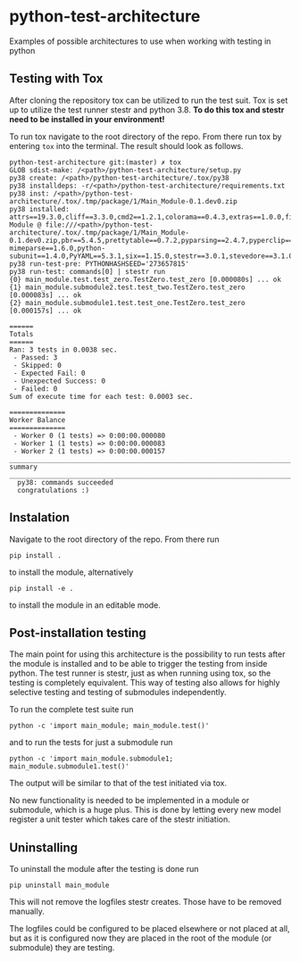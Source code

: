 # python-test-architecture
Examples of possible architectures to use when working with testing in python 

## Testing with Tox
After cloning the repository tox can be utilized to run the test suit. Tox is set up to utilize the test runner stestr and python 3.8. **To do this tox and stestr need to be installed in your environment!**

To run tox navigate to the root directory of the repo. From there run tox by entering `tox` into the terminal. The result should look as follows.

    python-test-architecture git:(master) ✗ tox
    GLOB sdist-make: /<path>/python-test-architecture/setup.py
    py38 create: /<path>/python-test-architecture/.tox/py38
    py38 installdeps: -r/<path>/python-test-architecture/requirements.txt
    py38 inst: /<path>/python-test-architecture/.tox/.tmp/package/1/Main_Module-0.1.dev0.zip
    py38 installed: attrs==19.3.0,cliff==3.3.0,cmd2==1.2.1,colorama==0.4.3,extras==1.0.0,fixtures==3.0.0,future==0.18.2,linecache2==1.0.0,Main-Module @ file:///<path>/python-test-architecture/.tox/.tmp/package/1/Main_Module-0.1.dev0.zip,pbr==5.4.5,prettytable==0.7.2,pyparsing==2.4.7,pyperclip==1.8.0,python-mimeparse==1.6.0,python-subunit==1.4.0,PyYAML==5.3.1,six==1.15.0,stestr==3.0.1,stevedore==3.1.0,testtools==2.4.0,traceback2==1.4.0,unittest2==1.1.0,voluptuous==0.11.7,wcwidth==0.2.5
    py38 run-test-pre: PYTHONHASHSEED='273657815'
    py38 run-test: commands[0] | stestr run
    {0} main_module.test.test_zero.TestZero.test_zero [0.000080s] ... ok
    {1} main_module.submodule2.test.test_two.TestZero.test_zero [0.000083s] ... ok
    {2} main_module.submodule1.test.test_one.TestZero.test_zero [0.000157s] ... ok
    
    ======
    Totals
    ======
    Ran: 3 tests in 0.0038 sec.
     - Passed: 3
     - Skipped: 0
     - Expected Fail: 0
     - Unexpected Success: 0
     - Failed: 0
    Sum of execute time for each test: 0.0003 sec.
    
    ==============
    Worker Balance
    ==============
     - Worker 0 (1 tests) => 0:00:00.000080
     - Worker 1 (1 tests) => 0:00:00.000083
     - Worker 2 (1 tests) => 0:00:00.000157
    ________________________________________________________________________________ summary ________________________________________________________________________________
      py38: commands succeeded
      congratulations :)


## Instalation 
Navigate to the root directory of the repo. From there run

	pip install .
to install the module, alternatively 

	pip install -e .
to install the module in an editable mode.

## Post-installation testing

The main point for using this architecture is the possibility to run tests after the module is installed and to be able to trigger the testing from inside python. The test runner is stestr, just as when running using tox, so the testing is completely equivalent. This way of testing also allows for highly selective testing and testing of submodules independently.

To run the complete test suite run 

	python -c 'import main_module; main_module.test()'
and to run the tests for just a submodule run 

	python -c 'import main_module.submodule1; main_module.submodule1.test()'

The output will be similar to that of the test initiated via tox.

No new functionality is needed to be implemented in a module or submodule, which is a huge plus. This is done by letting every new model register a unit tester which takes care of the stestr initiation.

## Uninstalling
To uninstall the module after the testing is done run

	pip uninstall main_module

This will not remove the logfiles stestr creates. Those have to be removed manually.

The logfiles could be configured to be placed elsewhere or not placed at all, but as it is configured now they are placed in the root of the module (or submodule) they are testing.
